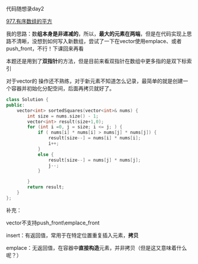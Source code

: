 代码随想录day2

[977.有序数组的平方](https://leetcode.cn/problems/squares-of-a-sorted-array/)

我的思路：数**组本身是非递减的**，所以，**最大的元素在两端**，但是在代码实现上思路不清晰，没想到如何写入新数组，尝试了一下在vector使用emplace、或者push_front，不行！下课回来再看

本题还是用到了**双指针**的方法，但是目前来看双指针在数组中更多指的是双下标索引

对于vector的 操作还不熟练，对于新元素不知道怎么记录，最简单的就是创建一个容器并初始化分配空间，后面再拷贝就好了。

```cpp
class Solution {
public:
    vector<int> sortedSquares(vector<int>& nums) {
        int size = nums.size() - 1;
        vector<int> result(size+1,0);
        for (int i =0, j = size; i <= j; ) {
            if ( nums[i] * nums[i] > nums[j] * nums[j]) {
                result[size--] = nums[i] * nums[i];
                i++;
            }
            else {
                result[size--] = nums[j] * nums[j];
                j--;
            }

        }
        return result;
    }
};

```

补充：

vector不支持push_front\emplace_front

insert：有返回值，常用于在特定位置重复插入元素，**拷贝**

emplace：无返回值，在容器中**直接构造**元素，并非拷贝（但是这又意味着什么呢？）

